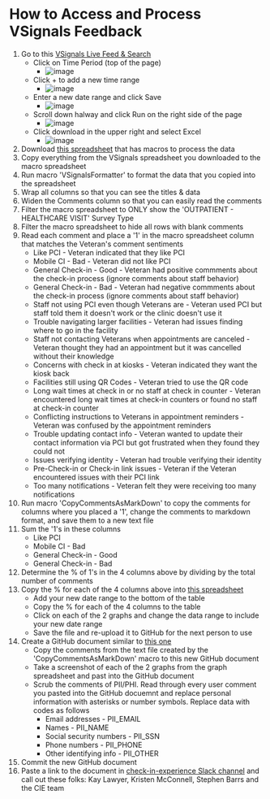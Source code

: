 # How to Access and Process VSignals Feedback

1. Go to this [VSignals Live Feed & Search](https://va.voice.va.gov/sso/va/applications/ex_WEB-5/pages/1294?roleId=30908&f.search=%25kiosk%25%20OR%20%25check%20in%25%20OR%20%25check-in%25%20OR%20%25checkin%25%20NOT%20rx%20NOT%20pharmacy%20NOT%20prescription%20NOT%20prescriptions&f.question-score=k_va_vhaconsolidated_ease_scale5&f.timeperiod=10078&f.reporting-date=k_vavoice_response_date_timezone_datetime)
    - Click on Time Period (top of the page)
        - ![image](https://github.com/user-attachments/assets/e4934e17-1a69-425f-a6fe-df7dd690629f)
    - Click + to add a new time range
        - ![image](https://github.com/user-attachments/assets/1168c35c-c943-40e7-8d75-ba1c169726dc)
    - Enter a new date range and click Save
        - ![image](https://github.com/user-attachments/assets/79973dd1-a94a-42a7-88b2-b45b7b3a358a)
    - Scroll down halway and click Run on the right side of the page
        - ![image](https://github.com/user-attachments/assets/5fd01434-225c-4941-8284-a634da9d8cdf)
    - Click download in the upper right and select Excel
        - ![image](https://github.com/user-attachments/assets/67fd2a07-32fe-43c6-a043-df0e153d4370)
2. Download [this spreadsheet](https://github.com/department-of-veterans-affairs/va.gov-team/blob/master/products/health-care/checkin/research/VSignals/VSignalsCommentCopier.xlsm) that has macros to process the data
3. Copy everything from the VSignals spreadsheet you downloaded to the macro spreadsheet
4. Run macro 'VSignalsFormatter' to format the data that you copied into the spreadsheet
7. Wrap all columns so that you can see the titles & data
8. Widen the Comments column so that you can easily read the comments
9. Filter the macro spreadsheet to ONLY show the 'OUTPATIENT - HEALTHCARE VISIT' Survey Type
10. Filter the macro spreadsheet to hide all rows with blank comments
11. Read each comment and place a '1' in the macro spreadsheet column that matches the Veteran's comment sentiments
       * Like PCI - Veteran indicated that they like PCI
       * Mobile CI - Bad - Veteran did not like PCI
       * General Check-in - Good - Veteran had positive commments about the check-in process (ignore comments about staff behavior)
       * General Check-in - Bad	- Veteran had negative commments about the check-in process (ignore comments about staff behavior)
       * Staff not using PCI even though Veterans are - Veteran used PCI but staff told them it doesn't work or the clinic doesn't use it
       * Trouble navigating larger facilities - Veteran had issues finding where to go in the facility
       * Staff not contacting Veterans when appointments are canceled - Veteran thought they had an appointment but it was cancelled without their knowledge 
       * Concerns with check in at kiosks - Veteran indicated they want the kiosk back 
       * Facilities still using QR Codes - Veteran tried to use the QR code 
       * Long wait times at check in or no staff at check in counter - Veteran encountered long wait times at check-in counters or found no staff at check-in counter 
       * Conflicting instructions to Veterans in appointment reminders - Veteran was confused by the appointment reminders 
       * Trouble updating contact info - Veteran wanted to update their contact information via PCI but got frustrated when they found they could not 
       * Issues verifying identity - Veteran had trouble verifying their identity 
       * Pre-Check-in or Check-in link issues - Veteran if the Veteran encountered issues with their PCI link 
       * Too many notifications - Veteran felt they were receiving too many notifications
12. Run macro 'CopyCommentsAsMarkDown' to copy the comments for columns where you placed a '1', change the comments to markdown format, and save them to a new text file 
13. Sum the '1's in these columns
    -  Like PCI
    -  Mobile CI - Bad
    -  General Check-in - Good
    -  General Check-in - Bad
14. Determine the % of 1's in the 4 columns above by dividing by the total number of comments
15. Copy the % for each of the 4 columns above into [this spreadsheet]()
    - Add your new date range to the bottom of the table
    - Copy the % for each of the 4 columns to the table
    - Click on each of the 2 graphs and change the data range to include your new date range
    - Save the file and re-upload it to GitHub for the next person to use
17. Create a GitHub document similar to [this one](https://github.com/department-of-veterans-affairs/va.gov-team/blob/master/products/health-care/checkin/research/Medalia/2024/2024-05-16-Medallia.md)
    - Copy the comments from the text file created by the 'CopyCommentsAsMarkDown' macro to this new GitHub document
    - Take a screenshot of each of the 2 graphs from the graph spreadsheet and past into the GitHub document
    - Scrub the comments of PII/PHI. Read through every user comment you pasted into the GitHub docuemnt and replace personal information with asterisks or number symbols. Replace data with codes as follows
        - Email addresses - PII_EMAIL
        - Names - PII_NAME
        - Social security numbers - PII_SSN
        - Phone numbers - PII_PHONE
        - Other identifying info - PII_OTHER   
13. Commit the new GitHub document
14. Paste a link to the document in [check-in-experience Slack channel](https://dsva.slack.com/archives/C022AC2STBM) and call out these folks:  Kay Lawyer, Kristen McConnell, Stephen Barrs and the CIE team
